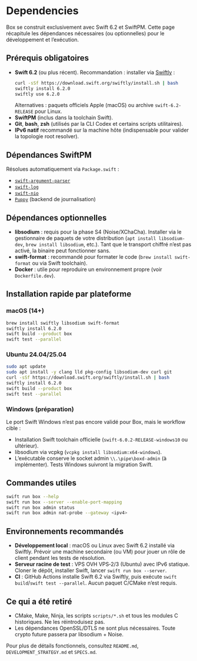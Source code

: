 Dependencies
============

Box se construit exclusivement avec Swift 6.2 et SwiftPM. Cette page récapitule les dépendances nécessaires (ou optionnelles) pour le développement et l’exécution.

## Prérequis obligatoires
- **Swift 6.2** (ou plus récent). Recommandation : installer via [Swiftly](https://www.swift.org/install/linux/#swiftly) :
  ```bash
  curl -sSf https://download.swift.org/swiftly/install.sh | bash
  swiftly install 6.2.0
  swiftly use 6.2.0
  ```
  Alternatives : paquets officiels Apple (macOS) ou archive `swift-6.2-RELEASE` pour Linux.
- **SwiftPM** (inclus dans la toolchain Swift).
- **Git**, **bash**, **zsh** (utilisés par la CLI Codex et certains scripts utilitaires).
- **IPv6 natif** recommandé sur la machine hôte (indispensable pour valider la topologie root resolver).

## Dépendances SwiftPM
Résolues automatiquement via `Package.swift` :
- [`swift-argument-parser`](https://github.com/apple/swift-argument-parser)
- [`swift-log`](https://github.com/apple/swift-log)
- [`swift-nio`](https://github.com/apple/swift-nio)
- [`Puppy`](https://github.com/sushichop/Puppy) (backend de journalisation)

## Dépendances optionnelles
- **libsodium** : requis pour la phase S4 (Noise/XChaCha). Installer via le gestionnaire de paquets de votre distribution (`apt install libsodium-dev`, `brew install libsodium`, etc.). Tant que le transport chiffré n’est pas activé, la binaire peut fonctionner sans.
- **swift-format** : recommandé pour formater le code (`brew install swift-format` ou via Swift toolchain).
- **Docker** : utile pour reproduire un environnement propre (voir `Dockerfile.dev`).

## Installation rapide par plateforme

### macOS (14+)
```bash
brew install swiftly libsodium swift-format
swiftly install 6.2.0
swift build --product box
swift test --parallel
```

### Ubuntu 24.04/25.04
```bash
sudo apt update
sudo apt install -y clang lld pkg-config libsodium-dev curl git
curl -sSf https://download.swift.org/swiftly/install.sh | bash
swiftly install 6.2.0
swift build --product box
swift test --parallel
```

### Windows (préparation)
Le port Swift Windows n’est pas encore validé pour Box, mais le workflow cible :
- Installation Swift toolchain officielle (`swift-6.0.2-RELEASE-windows10` ou ultérieur).
- libsodium via vcpkg (`vcpkg install libsodium:x64-windows`).
- L’exécutable conserve le socket admin `\\.\pipe\boxd-admin` (à implémenter). Tests Windows suivront la migration Swift.

## Commandes utiles
```bash
swift run box --help
swift run box --server --enable-port-mapping
swift run box admin status
swift run box admin nat-probe --gateway <ipv4>
```

## Environnements recommandés
- **Développement local** : macOS ou Linux avec Swift 6.2 installé via Swiftly. Prévoir une machine secondaire (ou VM) pour jouer un rôle de client pendant les tests de résolution.
- **Serveur racine de test** : VPS OVH VPS‑2/3 (Ubuntu) avec IPv6 statique. Cloner le dépôt, installer Swift, lancer `swift run box --server`.
- **CI** : GitHub Actions installe Swift 6.2 via Swiftly, puis exécute `swift build`/`swift test --parallel`. Aucun paquet C/CMake n’est requis.

## Ce qui a été retiré
- CMake, Make, Ninja, les scripts `scripts/*.sh` et tous les modules C historiques. Ne les réintroduisez pas.
- Les dépendances OpenSSL/DTLS ne sont plus nécessaires. Toute crypto future passera par libsodium + Noise.

Pour plus de détails fonctionnels, consultez `README.md`, `DEVELOPMENT_STRATEGY.md` et `SPECS.md`.
